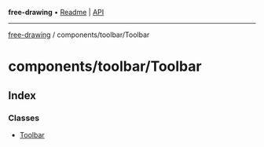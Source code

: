 **free-drawing** • [Readme](../../../README.md) \| [API](../../../modules.md)

***

[free-drawing](../../../README.md) / components/toolbar/Toolbar

# components/toolbar/Toolbar

## Index

### Classes

- [Toolbar](classes/Toolbar.md)
